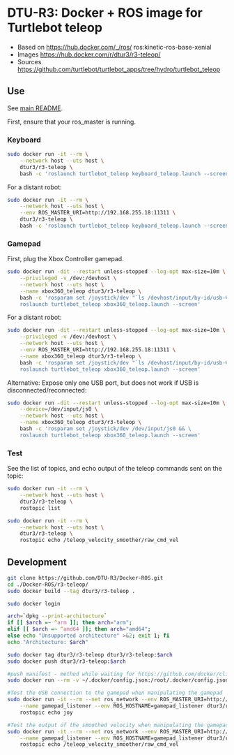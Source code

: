 # DTU-R3: Docker + ROS image for Turtlebot teleop
* Based on https://hub.docker.com/_/ros/ ros:kinetic-ros-base-xenial
* Images https://hub.docker.com/r/dtur3/r3-teleop/
* Sources https://github.com/turtlebot/turtlebot_apps/tree/hydro/turtlebot_teleop

## Use
See [main README](../README.md).

First, ensure that your ros_master is running.

### Keyboard

```sh
sudo docker run -it --rm \
	--network host --uts host \
	dtur3/r3-teleop \
	bash -c 'roslaunch turtlebot_teleop keyboard_teleop.launch --screen'
```

For a distant robot:

```sh
sudo docker run -it --rm \
	--network host --uts host \
	--env ROS_MASTER_URI=http://192.168.255.18:11311 \
	dtur3/r3-teleop \
	bash -c 'roslaunch turtlebot_teleop keyboard_teleop.launch --screen'
```

### Gamepad
First, plug the Xbox Controller gamepad.

```sh
sudo docker run -dit --restart unless-stopped --log-opt max-size=10m \
	--privileged -v /dev:/devhost \
	--network host --uts host \
	--name xbox360_teleop dtur3/r3-teleop \
	bash -c 'rosparam set /joystick/dev "`ls /devhost/input/by-id/usb-©Microsoft_Corporation_Controller_*-joystick | tail -n 1`" && \
	roslaunch turtlebot_teleop xbox360_teleop.launch --screen'
```

For a distant robot:

```sh
sudo docker run -dit --restart unless-stopped --log-opt max-size=10m \
	--privileged -v /dev:/devhost \
	--network host --uts host \
	--env ROS_MASTER_URI=http://192.168.255.18:11311 \
	--name xbox360_teleop dtur3/r3-teleop \
	bash -c 'rosparam set /joystick/dev "`ls /devhost/input/by-id/usb-©Microsoft_Corporation_Controller_*-joystick | tail -n 1`" && \
	roslaunch turtlebot_teleop xbox360_teleop.launch --screen'
```

Alternative: Expose only one USB port, but does not work if USB is disconnected/reconnected:

```sh
sudo docker run -dit --restart unless-stopped --log-opt max-size=10m \
	--device=/dev/input/js0 \
	--network host --uts host \
	--name xbox360_teleop dtur3/r3-teleop \
	bash -c 'rosparam set /joystick/dev /dev/input/js0 && \
	roslaunch turtlebot_teleop xbox360_teleop.launch --screen'
```

### Test
See the list of topics, and echo output of the teleop commands sent on the topic:

```sh
sudo docker run -it --rm \
	--network host --uts host \
	dtur3/r3-teleop \
	rostopic list

sudo docker run -it --rm \
	--network host --uts host \
	dtur3/r3-teleop \
	rostopic echo /teleop_velocity_smoother/raw_cmd_vel
```

## Development

```bash
git clone https://github.com/DTU-R3/Docker-ROS.git
cd ./Docker-ROS/r3-teleop/
sudo docker build --tag dtur3/r3-teleop .

sudo docker login

arch=`dpkg --print-architecture`
if [[ $arch =~ ^arm ]]; then arch="arm";
elif [[ $arch =~ ^amd64 ]]; then arch="amd64";
else echo "Unsupported architecture" >&2; exit 1; fi
echo "Architecture: $arch"

sudo docker tag dtur3/r3-teleop dtur3/r3-teleop:$arch
sudo docker push dtur3/r3-teleop:$arch

#push manifest - method while waiting for https://github.com/docker/cli/pull/138
sudo docker run --rm -v ~/.docker/config.json:/root/.docker/config.json -v $(pwd):/host weshigbee/manifest-tool push from-spec /host/manifest.yaml

#Test the USB connection to the gamepad when manipulating the gamepad
sudo docker run -it --rm --net ros_network --env ROS_MASTER_URI=http://ros_master:11311 \
	--name gamepad_listener --env ROS_HOSTNAME=gamepad_listener dtur3/r3-teleop \
	rostopic echo joy

#Test the output of the smoothed velocity when manipulating the gamepad
sudo docker run -it --rm --net ros_network --env ROS_MASTER_URI=http://ros_master:11311 \
	--name gamepad_listener --env ROS_HOSTNAME=gamepad_listener dtur3/r3-teleop \
	rostopic echo /teleop_velocity_smoother/raw_cmd_vel
```
